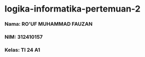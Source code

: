 # logika-informatika-pertemuan-2
### Nama: RO'UF MUHAMMAD FAUZAN
### NIM: 312410157
### Kelas: TI 24 A1

